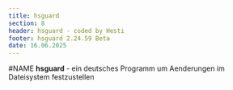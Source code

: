 ```yaml
---
title: hsguard
section: 8
header: hsguard - coded by Hesti
footer: hsguard 2.24.59 Beta
date: 16.06.2025
---
```


#NAME
__hsguard__ - ein deutsches Programm um Aenderungen im Dateisystem festzustellen


